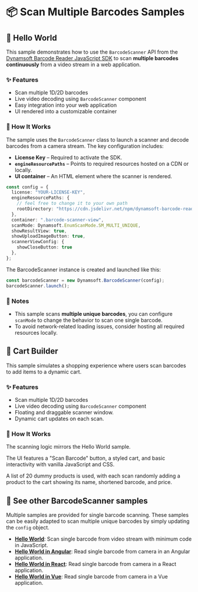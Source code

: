 
# 📦 Scan Multiple Barcodes Samples

## 🚀 Hello World

This sample demonstrates how to use the `BarcodeScanner` API from the [Dynamsoft Barcode Reader JavaScript SDK](https://www.dynamsoft.com/barcode-reader/docs/web/programming/javascript/) to scan **multiple barcodes continuously** from a video stream in a web application.

### ✨ Features

- Scan multiple 1D/2D barcodes
- Live video decoding using `BarcodeScanner` component
- Easy integration into your web application
- UI rendered into a customizable container

### 🔧 How It Works

The sample uses the `BarcodeScanner` class to launch a scanner and decode barcodes from a camera stream. The key configuration includes:

- **License Key** – Required to activate the SDK.
- **`engineResourcePaths`** – Points to required resources hosted on a CDN or locally.
- **UI container** – An HTML element where the scanner is rendered.

```ts
const config = {
  license: "YOUR-LICENSE-KEY",
  engineResourcePaths: {
    // feel free to change it to your own path
    rootDirectory: "https://cdn.jsdelivr.net/npm/dynamsoft-barcode-reader-bundle@10.5.1000/dist/",
  },
  container: ".barcode-scanner-view",
  scanMode: Dynamsoft.EnumScanMode.SM_MULTI_UNIQUE,
  showResultView: true,
  showUploadImageButton: true,
  scannerViewConfig: {
    showCloseButton: true
  },
};
```

The BarcodeScanner instance is created and launched like this:

```ts
const barcodeScanner = new Dynamsoft.BarcodeScanner(config);
barcodeScanner.launch();
```

### 📌 Notes

- This sample scans **multiple unique barcodes**, you can configure `scanMode` to change the behavior to scan one single barcode.
- To avoid network-related loading issues, consider hosting all required resources locally.

## 🛒 Cart Builder

This sample simulates a shopping experience where users scan barcodes to add items to a dynamic cart. 

### ✨ Features

- Scan multiple 1D/2D barcodes
- Live video decoding using `BarcodeScanner` component
- Floating and draggable scanner window.
- Dynamic cart updates on each scan.

### 🔧 How It Works

The scanning logic mirrors the Hello World sample.

The UI features a "Scan Barcode" button, a styled cart, and basic interactivity with vanilla JavaScript and CSS.

A list of 20 dummy products is used, with each scan randomly adding a product to the cart showing its name, shortened barcode, and price.

## 📄 See other BarcodeScanner samples

Multiple samples are provided for single barcode scanning. These samples can be easily adapted to scan multiple unique barcodes by simply updating the `config` object.

* [**Hello World**](https://github.com/Dynamsoft/barcode-reader-javascript-samples/tree/main/barcode-scanner-api-samples/scan-single-barcode): Scan single barcode from video stream with minimum code in JavaScript.
* [**Hello World in Angular**](https://github.com/Dynamsoft/barcode-reader-javascript-samples/tree/main/barcode-scanner-api-samples/scan-single-barcode/angular): Read single barcode from camera in an Angular application.
* [**Hello World in React**](https://github.com/Dynamsoft/barcode-reader-javascript-samples/tree/main/barcode-scanner-api-samples/scan-single-barcode/react): Read single barcode from camera in a React application.
* [**Hello World in Vue**](https://github.com/Dynamsoft/barcode-reader-javascript-samples/tree/main/barcode-scanner-api-samples/scan-single-barcode/vue): Read single barcode from camera in a Vue application.